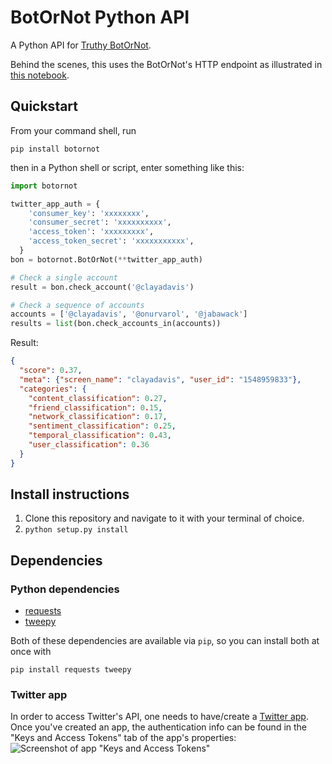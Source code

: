 # BotOrNot Python API
A Python API for [Truthy BotOrNot](http://truthy.indiana.edu/botornot/).

Behind the scenes, this uses the BotOrNot's HTTP endpoint as illustrated in
[this notebook](http://truthy.indiana.edu/botornot/http-api.html).

## Quickstart
From your command shell, run 

```
pip install botornot
```

then in a Python shell or script, enter something like this:
```python
import botornot

twitter_app_auth = {
    'consumer_key': 'xxxxxxxx',
    'consumer_secret': 'xxxxxxxxxx',
    'access_token': 'xxxxxxxxx',
    'access_token_secret': 'xxxxxxxxxxx',
  }
bon = botornot.BotOrNot(**twitter_app_auth)

# Check a single account
result = bon.check_account('@clayadavis')

# Check a sequence of accounts
accounts = ['@clayadavis', '@onurvarol', '@jabawack']
results = list(bon.check_accounts_in(accounts))
```

Result:
```json
{
  "score": 0.37,
  "meta": {"screen_name": "clayadavis", "user_id": "1548959833"},
  "categories": {
    "content_classification": 0.27,
    "friend_classification": 0.15,
    "network_classification": 0.17,
    "sentiment_classification": 0.25,
    "temporal_classification": 0.43,
    "user_classification": 0.36
  }
}
```

## Install instructions

1. Clone this repository and navigate to it with your terminal of choice.
2. `python setup.py install`

## Dependencies

### Python dependencies
* [requests](http://docs.python-requests.org/en/latest/)
* [tweepy](https://github.com/tweepy/tweepy)

Both of these dependencies are available via `pip`, so you can install both at once with

    pip install requests tweepy
    
### Twitter app
In order to access Twitter's API, one needs to have/create a [Twitter app](https://apps.twitter.com/).
Once you've created an app, the authentication info can be found in the "Keys and Access Tokens" tab of the app's properties:
![Screenshot of app "Keys and Access Tokens"](https://s3.amazonaws.com/clayadavis_public/twitter_app_keys.png)


